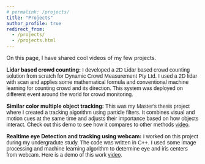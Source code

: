 ```yaml
---
# permalink: /projects/
title: "Projects"
author_profile: true
redirect_from: 
  - /projects/
  - /projects.html
---
```



On this page, I have shared cool videos of my few projects.

**Lidar based crowd counting:** 
<span style="text-align: justify; font-family: Arial, sans-serif;">I developed a 2D Lidar based crowd counting solution from scratch for Dynamic Crowd Measurement Pty Ltd. I used a 2D lidar with scan and applies some mathematical formula and conventional machine learning for counting crowd and its direction. This system was deployed on different event around the world for crowd monitoring. </span>

**Similar color multiple object tracking:** 
<span style="text-align: justify; font-family: Arial, sans-serif;">This was my Master's thesis project where I created a tracking algorithm using particle filters. It combines visual and motion cues at the same time and adjusts their importance based on how objects interact. Check out this demo to see how it compares to other methods [video](https://www.youtube.com/watch?v=ncCjNF3DdII).</span>

**Realtime eye Detection and tracking using webcam:** 
<span style="text-align: justify; font-family: Arial, sans-serif;">I worked on this project during my undergradute study. The code was written in C++. I used some image processing and machine learning algorithm to determine eye and iris centers from webcam. Here is a demo of this work [video](https://www.youtube.com/watch?v=RCM2pUFLr-U).</span>

